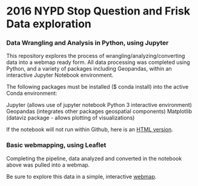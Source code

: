 # 2016 NYPD Stop Question and Frisk Data exploration

### Data Wrangling and Analysis in Python, using Jupyter

This repository explores the process of wrangling/analyzing/converting data into a webmap ready form.  All data processing was completed using Python, and a variety of packages including Geopandas, within an interactive Jupyter Notebook environment.  

The following packages must be installed ($ conda install) into the active Conda environment:

Jupyter (allows use of jupyter notebook Python 3 interactive environment)
Geopandas (integrates other packages geospatial components)
Matplotlib (dataviz package - allows plotting of visualizations)

If the notebook will not run within Github, here is an [HTML version](#).

### Basic webmapping, using Leaflet

Completing the pipeline, data analyzed and converted in the notebook above was pulled into a webmap.  

Be sure to explore this data in a simple, interactive [webmap](https://github.com/rakatk0/2016-StopQuestionFrisk/map/index.html).
